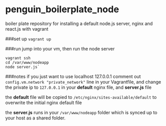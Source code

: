 # penguin_boilerplate_node
boiler plate repository for installing a default node.js server, nginx and react.js with vagrant

###set up
`vagrant up`

###run
jump into your vm, then run the node server
    
    vagrant ssh
    cd /var/www/nodeapp
    node server.js`

###notes
if you just want to use localhost 127.0.0.1 comment out `config.vm.network "private_network"` line in your Vagrantfile, and change the private ip to `127.0.0.1` in your <b>default</b> nginx file, and <b>server.js</b> file

the <b>default</b> file will be copied to `/etc/nginx/sites-available/default` to overwrite the initial nginx default file

the <b>server.js</b> runs in your `/var/www/nodeapp` folder which is synced up to your host as a shared folder.

